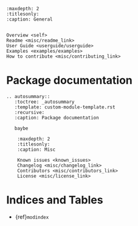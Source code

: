 ```{toctree}
:maxdepth: 2
:titlesonly:
:caption: General


Overview <self>
Readme <misc/readme_link>
User Guide <userguide/userguide>
Examples <examples/examples>
How to contribute <misc/contributing_link>
```

# Package documentation
```{eval-rst}
.. autosummary::
   :toctree: _autosummary
   :template: custom-module-template.rst
   :recursive:
   :caption: Package documentation

   baybe
```

```{toctree}
    :maxdepth: 2
    :titlesonly:
    :caption: Misc

    Known issues <known_issues>
    Changelog <misc/changelog_link>
    Contributors <misc/contributors_link>
    License <misc/license_link>
```

# Indices and Tables

- {ref}`modindex`
